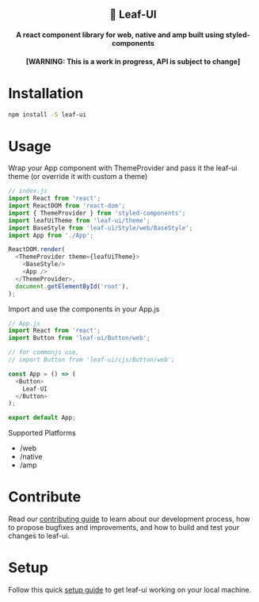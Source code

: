 <div align="center">

## 🍃 Leaf-UI
#### A react component library for web, native and amp built using styled-components
#### [WARNING: This is a work in progress, API is subject to change]

</div>

# Installation

``` bash
npm install -S leaf-ui
```

# Usage

Wrap your App component with ThemeProvider and pass it the leaf-ui theme (or override it with custom a theme)
```js
// index.js
import React from 'react';
import ReactDOM from 'react-dom';
import { ThemeProvider } from 'styled-components';
import leafUiTheme from 'leaf-ui/theme';
import BaseStyle from 'leaf-ui/Style/web/BaseStyle';
import App from './App';

ReactDOM.render(
  <ThemeProvider theme={leafUiTheme}>
    <BaseStyle/>
    <App />
  </ThemeProvider>,
  document.getElementById('root'),
);
```

Import and use the components in your App.js
```js
// App.js
import React from 'react';
import Button from 'leaf-ui/Button/web';

// for commonjs use,
// import Button from 'leaf-ui/cjs/Button/web';

const App = () => (
  <Button>
    Leaf-UI
  </Button>
);

export default App;
```

Supported Platforms
* /web
* /native
* /amp


# Contribute

Read our [contributing guide](CONTRIBUTING.md) to learn about our development process, how to propose bugfixes and improvements, and how to build and test your changes to leaf-ui.

# Setup
Follow this quick [setup guide](SETUP.md) to get leaf-ui working on your local machine.
